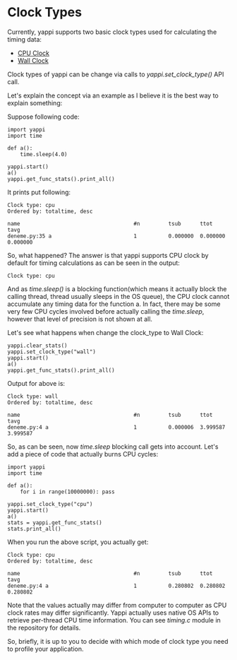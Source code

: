 # Clock Types #

Currently, yappi supports two basic clock types used for calculating the timing data:

  * [CPU Clock](http://en.wikipedia.org/wiki/CPU_time)
  * [Wall Clock](http://en.wikipedia.org/wiki/Wall_time)

Clock types of yappi can be change via calls to _yappi.set\_clock\_type()_ API call.

Let's explain the concept via an example as I believe it is the best way to explain something:

Suppose following code:
```
import yappi
import time

def a():
    time.sleep(4.0)

yappi.start()
a()
yappi.get_func_stats().print_all()   
```

It prints put following:

```
Clock type: cpu
Ordered by: totaltime, desc

name                                    #n         tsub      ttot      tavg
deneme.py:35 a                          1          0.000000  0.000000  0.000000
```

So, what happened? The answer is that yappi supports CPU clock by default for timing calculations as can be seen in the output:

```
Clock type: cpu
```

And as _time.sleep()_ is a blocking function(which means it actually block the calling thread, thread usually sleeps in the OS queue), the CPU clock cannot accumulate any timing data for the function a. In fact, there may be some very few CPU cycles involved before actually calling the _time.sleep_, however that level of precision is not shown at all.

Let's see what happens when change the clock\_type to Wall Clock:
```
yappi.clear_stats()
yappi.set_clock_type("wall")
yappi.start()
a()
yappi.get_func_stats().print_all()   
```

Output for above is:

```
Clock type: wall
Ordered by: totaltime, desc

name                                    #n         tsub      ttot      tavg
deneme.py:4 a                           1          0.000006  3.999587  3.999587
```

So, as can be seen, now _time.sleep_ blocking call gets into account. Let's add a piece of code that actually burns CPU cycles:

```
import yappi
import time

def a():
    for i in range(10000000): pass

yappi.set_clock_type("cpu")
yappi.start()
a()
stats = yappi.get_func_stats()
stats.print_all()
```

When you run the above script, you actually get:

```
Clock type: cpu
Ordered by: totaltime, desc

name                                    #n         tsub      ttot      tavg
deneme.py:4 a                           1          0.280802  0.280802  0.280802
```
Note that the values actually may differ from computer to computer as CPU clock rates may differ significantly. Yappi actually uses native OS APIs to retrieve per-thread CPU time information. You can see _timing.c_ module in the repository for details.

So, briefly, it is up to you to decide with which mode of clock type you need to profile your application.